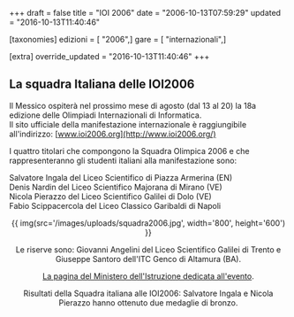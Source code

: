 +++
draft = false
title = "IOI 2006"
date = "2006-10-13T07:59:29"
updated = "2016-10-13T11:40:46"

[taxonomies]
edizioni = [ "2006",]
gare = [ "internazionali",]

[extra]
override_updated = "2016-10-13T11:40:46"
+++

## La squadra Italiana delle IOI2006

Il Messico ospiterà nel prossimo mese di agosto (dal 13 al 20) la 18a edizione delle Olimpiadi Internazionali di Informatica.<br/> Il sito ufficiale della manifestazione internazionale è raggiungibile all'indirizzo: [www.ioi2006.org](http://www.ioi2006.org/)

I quattro titolari che compongono la Squadra Olimpica 2006 e che rappresenteranno gli studenti italiani alla manifestazione sono:

Salvatore Ingala del Liceo Scientifico di Piazza Armerina (EN) <br/> Denis Nardin del Liceo Scientifico Majorana di Mirano (VE) <br/> Nicola Pierazzo del Liceo Scientifico Galilei di Dolo (VE) <br/> Fabio Scippacercola del Liceo Classico Garibaldi di Napoli

<!-- more -->

<div style="text-align: center;">

{{ img(src='/images/uploads/squadra2006.jpg', width='800', height='600') }}

</div>

<div style="text-align: center;">

</div>

<div style="text-align: center;">

Le riserve sono: Giovanni Angelini del Liceo Scientifico Galilei di Trento e Giuseppe Santoro dell'ITC Genco di Altamura (BA).

[La pagina del Ministero dell'Istruzione dedicata all'evento](http://www.istruzione.it/eventi/olimpiadi2006.shtml).

Risultati della Squadra italiana alle IOI2006: Salvatore Ingala e Nicola Pierazzo hanno ottenuto due medaglie di bronzo.

</div>
